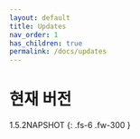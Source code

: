 ```yaml
---
layout: default
title: Updates
nav_order: 1
has_children: true
permalink: /docs/updates
---
```


# 현재 버전


1.5.2NAPSHOT
{: .fs-6 .fw-300 }
